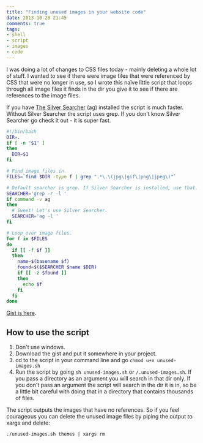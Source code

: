 ```yaml
---
title: "Finding unused images in your website code"
date: 2013-10-28 21:45
comments: true
tags:
- shell
- script
- images
- code
---
```

I was doing a lot of changes to CSS files today - mainly deleting a whole lot of stuff. I wanted to see if there were image files that were referenced by CSS that were no longer in use, so I wrote this naïve little script that loops through all image files it finds in the dir you give it to see if there are references to the image files.

If you have [The Silver Searcher](https://github.com/ggreer/the_silver_searcher) (ag) installed the script is much faster. Without Silver Searcher the script uses grep. If you don't know Silver Searcher go check it out - it is super fast.

``` sh
#!/bin/bash
DIR=.
if [ -n "$1" ]
then
  DIR=$1
fi

# Find image files in.
FILES=`find $DIR -type f | grep ".*\.\(jpg\|gif\|png\|jpeg\)"`

# Default searcher is grep. If Silver Searcher is installed, use that.
SEARCHER='grep -r -l '
if command -v ag
then
  # Sweet! Let's use Silver Searcher.
  SEARCHER='ag -l '
fi

# Loop over image files.
for f in $FILES
do
  if [[ -f $f ]]
  then
    name=$(basename $f)
    found=$($SEARCHER $name $DIR)
    if [[ -z $found ]]
    then
      echo $f
    fi
  fi
done
```
[Gist is here](https://gist.github.com/naxoc/7203765).

## How to use the script

1. Don't use windows.
2. Download the gist and put it somewhere in your project.
3. cd to the script in your command line and go `chmod u+x unused-images.sh`
4. Run the script by going `sh unused-images.sh` or `/.unused-images.sh`. If you pass a directory as an argument you will search in that dir only. If you don't pass an argument the script will search in the dir it is in, so be a little bit careful with doing that in a directory that contains thousands of files.

The script outputs the images that have no references. So if you feel courageous you can delete the unused image files by piping the output to xargs and delete:
```
./unused-images.sh themes | xargs rm
```
